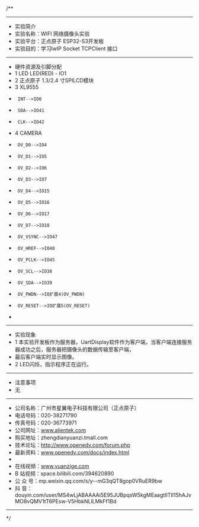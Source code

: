 /**
 ***************************************************************************************************
 * 实验简介
 * 实验名称：WIFI 网络摄像头实验
 * 实验平台：正点原子 ESP32-S3开发板
 * 实验目的：学习lwIP Socket TCPClient 接口

 ***************************************************************************************************
 * 硬件资源及引脚分配
 * 1 LED
     LED(RED) - IO1
 * 2 正点原子 1.3/2.4 寸SPILCD模块
 * 3 XL9555
 *      INT-->IO0
 *      SDA-->IO41
 *      CLK-->IO42
 * 4 CAMERA
 *      OV_D0-->IO4
 *      OV_D1-->IO5
 *      OV_D2-->IO6
 *      OV_D3-->IO7
 *      OV_D4-->IO15
 *      OV_D5-->IO16
 *      OV_D6-->IO17
 *      OV_D7-->IO18
 *      OV_VSYNC-->IO47
 *      OV_HREF-->IO48
 *      OV_PCLK-->IO45
 *      OV_SCL-->IO38
 *      OV_SDA-->IO39
 *      OV_PWDN-->IO扩展4(OV_PWDN)
 *      OV_RESET-->IO扩展5(OV_RESET)
 * 
 ***************************************************************************************************
 * 实验现象
 * 1 本实验开发板作为服务器，UartDisplay软件作为客户端，当客户端连接服务器成功之后，服务器把摄像头的数据传输至客户端，
 *   最后客户端实时显示图像。
 * 2 LED闪烁，指示程序正在运行。

 ***************************************************************************************************
 * 注意事项
 * 无
 
 ***********************************************************************************************************
 * 公司名称：广州市星翼电子科技有限公司（正点原子）
 * 电话号码：020-38271790
 * 传真号码：020-36773971
 * 公司网址：www.alientek.com
 * 购买地址：zhengdianyuanzi.tmall.com
 * 技术论坛：http://www.openedv.com/forum.php
 * 最新资料：www.openedv.com/docs/index.html
 *
 * 在线视频：www.yuanzige.com
 * B 站视频：space.bilibili.com/394620890
 * 公 众 号：mp.weixin.qq.com/s/y--mG3qQT8gop0VRuER9bw
 * 抖    音：douyin.com/user/MS4wLjABAAAAi5E95JUBpqsW5kgMEaagtIITIl15hAJvMO8vQMV1tT6PEsw-V5HbkNLlLMkFf1Bd
 ***********************************************************************************************************
 */